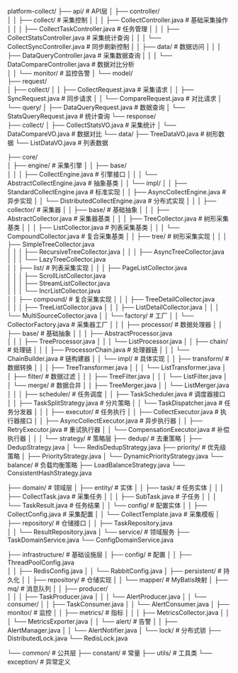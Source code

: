 platform-collect/
├── api/                                    # API层
│   ├── controller/                         
│   │   ├── collect/                       # 采集控制
│   │   │   ├── CollectController.java     # 基础采集操作
│   │   │   ├── CollectTaskController.java # 任务管理
│   │   │   ├── CollectStatsController.java # 采集统计查询
│   │   │   └── CollectSyncController.java  # 同步刷新控制
│   │   ├── data/                          # 数据访问
│   │   │   ├── DataQueryController.java   # 采集数据查询
│   │   │   └── DataCompareController.java # 数据对比分析  
│   │   └── monitor/                       # 监控告警
│   └── model/                             
├── request/                        
│   ├── collect/
│   │   ├── CollectRequest.java     # 采集请求
│   │   ├── SyncRequest.java        # 同步请求
│   │   └── CompareRequest.java     # 对比请求
│   └── query/
│       ├── DataQueryRequest.java   # 数据查询
│       └── StatsQueryRequest.java  # 统计查询
└── response/                       
├── collect/
│   ├── CollectStatsVO.java     # 采集统计
│   └── DataCompareVO.java      # 数据对比
└── data/
├── TreeDataVO.java         # 树形数据
└── ListDataVO.java         # 列表数据

├── core/                                   
│   ├── engine/                            # 采集引擎
│   │   ├── base/                          
│   │   │   ├── CollectEngine.java         # 引擎接口
│   │   │   └── AbstractCollectEngine.java # 抽象基类
│   │   └── impl/
│   │       ├── StandardCollectEngine.java  # 标准实现
│   │       ├── AsyncCollectEngine.java     # 异步实现
│   │       └── DistributedCollectEngine.java # 分布式实现
│   │
│   ├── collector/                         # 采集器
│   │   ├── base/                         # 基础抽象
│   │   │   ├── AbstractCollector.java    # 采集器基类
│   │   │   ├── TreeCollector.java        # 树形采集基类
│   │   │   ├── ListCollector.java        # 列表采集基类
│   │   │   └── CompoundCollector.java    # 复合采集基类
│   │   ├── tree/                         # 树形采集实现
│   │   │   ├── SimpleTreeCollector.java  
│   │   │   ├── RecursiveTreeCollector.java
│   │   │   ├── AsyncTreeCollector.java   
│   │   │   └── LazyTreeCollector.java    
│   │   ├── list/                         # 列表采集实现
│   │   │   ├── PageListCollector.java    
│   │   │   ├── ScrollListCollector.java  
│   │   │   ├── StreamListCollector.java  
│   │   │   └── IncrListCollector.java    
│   │   ├── compound/                     # 复合采集实现
│   │   │   ├── TreeDetailCollector.java  
│   │   │   ├── TreeListCollector.java
│   │   │   ├── ListDetailCollector.java
│   │   │   └── MultiSourceCollector.java
│   │   └── factory/                     # 工厂
│   │       └── CollectorFactory.java    # 采集器工厂
│   │
│   ├── processor/                       # 数据处理器
│   │   ├── base/                       # 基础抽象
│   │   │   ├── AbstractProcessor.java  
│   │   │   ├── TreeProcessor.java
│   │   │   └── ListProcessor.java
│   │   ├── chain/                      # 处理链
│   │   │   ├── ProcessorChain.java     # 处理器链
│   │   │   └── ChainBuilder.java       # 链构建器
│   │   └── impl/                       # 具体实现
│   │       ├── transform/              # 数据转换
│   │       │   ├── TreeTransformer.java
│   │       │   └── ListTransformer.java
│   │       ├── filter/                 # 数据过滤
│   │       │   ├── TreeFilter.java
│   │       │   └── ListFilter.java
│   │       └── merge/                  # 数据合并
│   │           ├── TreeMerger.java
│   │           └── ListMerger.java
│   │
│   ├── scheduler/                      # 任务调度
│   │   ├── TaskScheduler.java         # 调度器接口
│   │   ├── TaskSplitStrategy.java     # 分片策略
│   │   └── TaskDispatcher.java        # 任务分发器
│   │
│   ├── executor/                      # 任务执行
│   │   ├── CollectExecutor.java      # 执行器接口
│   │   ├── AsyncCollectExecutor.java # 异步执行器
│   │   ├── RetryExecutor.java        # 重试执行器
│   │   └── CompensationExecutor.java # 补偿执行器
│   │
│   └── strategy/                      # 策略层
├── dedup/                      # 去重策略
│   ├── DedupStrategy.java
│   └── RedisDedupStrategy.java
├── priority/                   # 优先级策略
│   ├── PriorityStrategy.java
│   └── DynamicPriorityStrategy.java
└── balance/                    # 负载均衡策略
├── LoadBalanceStrategy.java
└── ConsistentHashStrategy.java

├── domain/                           # 领域层
│   ├── entity/                      # 实体
│   │   ├── task/                    # 任务实体
│   │   │   ├── CollectTask.java    # 采集任务
│   │   │   ├── SubTask.java        # 子任务
│   │   │   └── TaskResult.java     # 任务结果
│   │   └── config/                  # 配置实体
│   │       ├── CollectConfig.java   # 采集配置
│   │       └── CollectTemplate.java # 采集模板
│   ├── repository/                  # 仓储接口
│   │   ├── TaskRepository.java     
│   │   └── ResultRepository.java
│   └── service/                     # 领域服务
├── TaskDomainService.java
└── ConfigDomainService.java

├── infrastructure/                   # 基础设施层
│   ├── config/                      # 配置
│   │   ├── ThreadPoolConfig.java   
│   │   ├── RedisConfig.java
│   │   └── RabbitConfig.java
│   ├── persistent/                  # 持久化
│   │   ├── repository/             # 仓储实现
│   │   └── mapper/                 # MyBatis映射
│   ├── mq/                         # 消息队列
│   │   ├── producer/              
│   │   │   ├── TaskProducer.java
│   │   │   └── AlertProducer.java
│   │   └── consumer/
│   │       ├── TaskConsumer.java
│   │       └── AlertConsumer.java
│   ├── monitor/                    # 监控
│   │   ├── metrics/               # 指标
│   │   │   ├── MetricsCollector.java
│   │   │   └── MetricsExporter.java
│   │   └── alert/                 # 告警
│   │       ├── AlertManager.java
│   │       └── AlertNotifier.java
│   └── lock/                      # 分布式锁
├── DistributedLock.java
└── RedisLock.java

└── common/                        # 公共层
├── constant/                  # 常量
├── utils/                     # 工具类
└── exception/                 # 异常定义